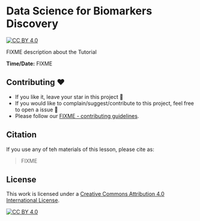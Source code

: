 # Data Science for Biomarkers Discovery

[![CC BY 4.0][cc-by-shield]][cc-by]

FIXME description about the Tutorial

**Time/Date:** FIXME

## Contributing :hearts:
- If you like it, leave your star in this project :star2:
- If you would like to complain/suggest/contribute to this project, feel free to open a issue :heart_decoration:
- Please follow our [FIXME - contributing guidelines](https://github.com/ISCB-Academy/FIXME/blob/main/CONTRIBUTING.md). 

## Citation

If you use any of teh materials of this lesson, please cite as:
> FIXME

## License

This work is licensed under a
[Creative Commons Attribution 4.0 International License][cc-by].

[![CC BY 4.0][cc-by-image]][cc-by]

[cc-by]: http://creativecommons.org/licenses/by/4.0/
[cc-by-image]: https://i.creativecommons.org/l/by/4.0/88x31.png
[cc-by-shield]: https://img.shields.io/badge/License-CC%20BY%204.0-lightgrey.svg

